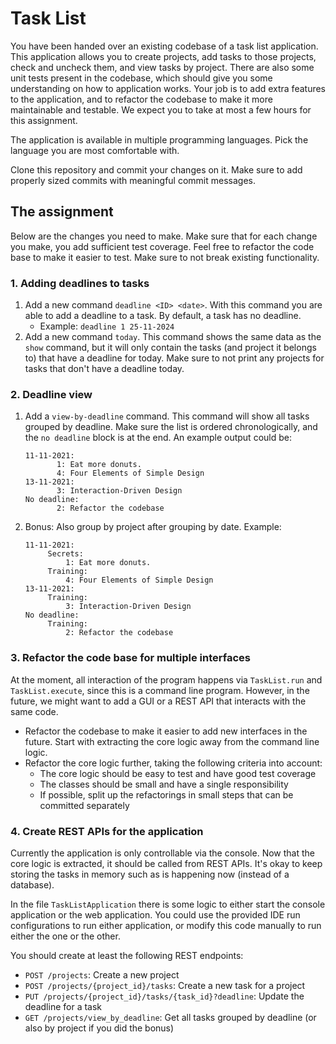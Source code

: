 # Task List

You have been handed over an existing codebase of a task list application. This application allows you to create projects, add tasks to those projects, check and uncheck them, and view tasks by project.
There are also some unit tests present in the codebase, which should give you some understanding on how to application works.
Your job is to add extra features to the application, and to refactor the codebase to make it more maintainable and testable.
We expect you to take at most a few hours for this assignment.

The application is available in multiple programming languages. Pick the language you are most comfortable with.

Clone this repository and commit your changes on it. Make sure to add properly sized commits with meaningful commit messages.

## The assignment

Below are the changes you need to make. Make sure that for each change you make, you add sufficient test coverage. Feel free to refactor the code base to make it easier to test.
Make sure to not break existing functionality.

### 1. Adding deadlines to tasks

1. Add a new command `deadline <ID> <date>`. With this command you are able to add a deadline to a task. By default, a task has no deadline.
    - Example: `deadline 1 25-11-2024`  
2. Add a new command `today`. This command shows the same data as the `show` command, but it will only contain the tasks (and project it belongs to) that have a deadline for today. Make sure to not print any projects for tasks that don't have a deadline today.

### 2. Deadline view
1. Add a `view-by-deadline` command. This command will show all tasks grouped by deadline. Make sure the list is ordered chronologically, and the `no deadline` block is at the end. An example output could be:
   ```
   11-11-2021:
          1: Eat more donuts.
          4: Four Elements of Simple Design
   13-11-2021:
          3: Interaction-Driven Design
   No deadline:
          2: Refactor the codebase
   ```
2. Bonus: Also group by project after grouping by date. Example:
   ```
   11-11-2021:
   		Secrets:
          	1: Eat more donuts.
        Training:
          	4: Four Elements of Simple Design
   13-11-2021:
   		Training:
          	3: Interaction-Driven Design
   No deadline:
        Training: 
          	2: Refactor the codebase
   ```


### 3. Refactor the code base for multiple interfaces

At the moment, all interaction of the program happens via `TaskList.run` and `TaskList.execute`, since this is a command line program. However, in the future, we might want to add a GUI or a REST API that interacts with the same code. 
- Refactor the codebase to make it easier to add new interfaces in the future. Start with extracting the core logic away from the command line logic.
- Refactor the core logic further, taking the following criteria into account:
  - The core logic should be easy to test and have good test coverage
  - The classes should be small and have a single responsibility
  - If possible, split up the refactorings in small steps that can be committed separately

### 4. Create REST APIs for the application 
Currently the application is only controllable via the console. Now that the core logic is extracted, it should be called from REST APIs.
It's okay to keep storing the tasks in memory such as is happening now (instead of a database).

In the file `TaskListApplication` there is some logic to either start the console application or the web application. You could use the provided IDE run configurations to run either application, or modify this code manually to run either the one or the other.

You should create at least the following REST endpoints:
- `POST /projects`: Create a new project
- `POST /projects/{project_id}/tasks`: Create a new task for a project
- `PUT /projects/{project_id}/tasks/{task_id}?deadline`: Update the deadline for a task
- `GET /projects/view_by_deadline`: Get all tasks grouped by deadline (or also by project if you did the bonus)


